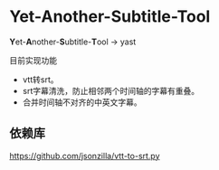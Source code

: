 # Yet-Another-Subtitle-Tool

**Y**et-**A**nother-**S**ubtitle-**T**ool -> yast

目前实现功能

- vtt转srt。
- srt字幕清洗，防止相邻两个时间轴的字幕有重叠。
- 合并时间轴不对齐的中英文字幕。



## 依赖库

https://github.com/jsonzilla/vtt-to-srt.py

